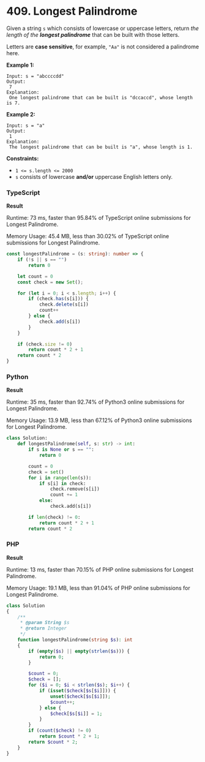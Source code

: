 # 409. Longest Palindrome

Given a string `s` which consists of lowercase or uppercase letters, return _the length of the **longest palindrome**_ that can be built with those letters.

Letters are **case sensitive**, for example, `"Aa"` is not considered a palindrome here.

**Example 1:**

```
Input: s = "abccccdd"
Output:
 7
Explanation:
 One longest palindrome that can be built is "dccaccd", whose length is 7.
```

**Example 2:**

```
Input: s = "a"
Output:
 1
Explanation:
 The longest palindrome that can be built is "a", whose length is 1.
```

**Constraints:**

* `1 <= s.length <= 2000`
* `s` consists of lowercase **and/or** uppercase English letters only.

### TypeScript

**Result**

Runtime: 73 ms, faster than 95.84% of TypeScript online submissions for Longest Palindrome.&#x20;

Memory Usage: 45.4 MB, less than 30.02% of TypeScript online submissions for Longest Palindrome.

```typescript
const longestPalindrome = (s: string): number => {
    if (!s || s == "")
        return 0

    let count = 0
    const check = new Set();

    for (let i = 0; i < s.length; i++) {
        if (check.has(s[i])) {
            check.delete(s[i])
            count++
        } else {
            check.add(s[i])
        }
    }

    if (check.size != 0)
        return count * 2 + 1
    return count * 2
}
```

### Python

**Result**

Runtime: 35 ms, faster than 92.74% of Python3 online submissions for Longest Palindrome.&#x20;

Memory Usage: 13.9 MB, less than 67.12% of Python3 online submissions for Longest Palindrome.

```python
class Solution:
    def longestPalindrome(self, s: str) -> int:
        if s is None or s == "":
            return 0

        count = 0
        check = set()
        for i in range(len(s)):
            if s[i] in check:
                check.remove(s[i])
                count += 1
            else:
                check.add(s[i])

        if len(check) != 0:
            return count * 2 + 1
        return count * 2
```

### PHP

**Result**

Runtime: 13 ms, faster than 70.15% of PHP online submissions for Longest Palindrome.&#x20;

Memory Usage: 19.1 MB, less than 91.04% of PHP online submissions for Longest Palindrome.

```php
class Solution
{
    /**
     * @param String $s
     * @return Integer
     */
    function longestPalindrome(string $s): int
    {
        if (empty($s) || empty(strlen($s))) {
            return 0;
        }

        $count = 0;
        $check = [];
        for ($i = 0; $i < strlen($s); $i++) {
            if (isset($check[$s[$i]])) {
                unset($check[$s[$i]]);
                $count++;
            } else {
                $check[$s[$i]] = 1;
            }
        }
        if (count($check) != 0)
            return $count * 2 + 1;
        return $count * 2;
    }
}
```
